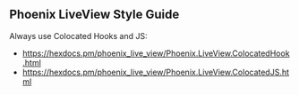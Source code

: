 ## Phoenix LiveView Style Guide

Always use Colocated Hooks and JS:

- https://hexdocs.pm/phoenix_live_view/Phoenix.LiveView.ColocatedHook.html
- https://hexdocs.pm/phoenix_live_view/Phoenix.LiveView.ColocatedJS.html
